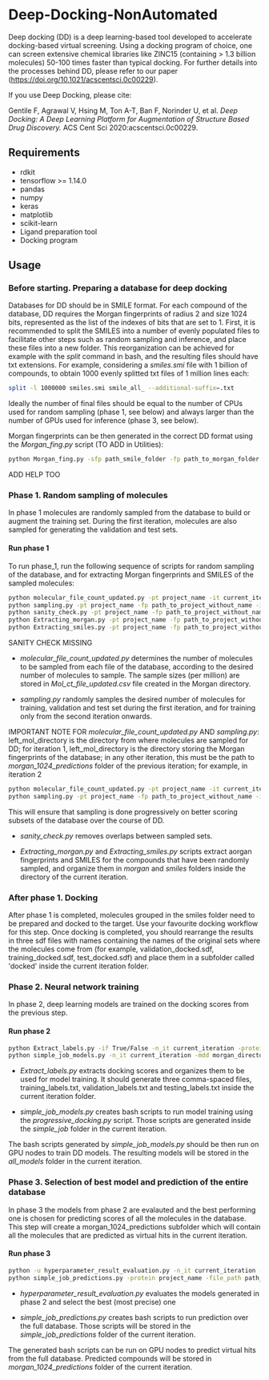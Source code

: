 # Deep-Docking-NonAutomated

Deep docking (DD) is a deep learning-based tool developed to accelerate docking-based virtual screening. Using a docking program of choice, one can screen extensive chemical libraries like ZINC15 (containing > 1.3 billion molecules) 50-100 times faster than typical docking. For further details into the processes behind DD, please refer to our paper (https://doi.org/10.1021/acscentsci.0c00229). 

If you use Deep Docking, please cite:

Gentile F, Agrawal V, Hsing M, Ton A-T, Ban F, Norinder U, et al. *Deep Docking: A Deep Learning Platform for Augmentation of Structure Based Drug Discovery.* ACS Cent Sci 2020:acscentsci.0c00229.

## Requirements
* rdkit
* tensorflow >= 1.14.0
* pandas
* numpy
* keras
* matplotlib
* scikit-learn
* Ligand preparation tool
* Docking program

## Usage

### Before starting. Preparing a database for deep docking
Databases for DD should be in SMILE format. For each compound of the database, DD requires the Morgan fingerprints of radius 2 and size 1024 bits, represented as the list of the indexes of bits that are set to 1. First, it is recommended to split the SMILES into a number of evenly populated files to facilitate other steps such as random sampling and inference, and place these files into a new folder. This reorganization can be achieved for example with the *split* command in bash, and the resulting files should have txt extensions. For example, considering a *smiles.smi* file with 1 billion of compounds, to obtain 1000 evenly splitted txt files of 1 million lines each:

```bash
split -l 1000000 smiles.smi smile_all_ --additional-suffix=.txt
```

Ideally the number of final files should be equal to the number of CPUs used for random sampling (phase 1, see below) and always larger than the number of GPUs used for inference (phase 3, see below). 

Morgan fingerprints can be then generated in the correct DD format using the *Morgan_fing.py* script (TO ADD in Utilities):

```bash
python Morgan_fing.py -sfp path_smile_folder -fp path_to_morgan_folder -fn name_morgan_folder -tp num_cpus
```
ADD HELP TOO

### Phase 1. Random sampling of molecules
In phase 1 molecules are randomly sampled from the database to build or augment the training set. During the first iteration, molecules are also sampled for generating the validation and test sets.

#### Run phase 1
To run phase_1, run the following sequence of scripts for random sampling of the database, and for extracting Morgan fingerprints and SMILES of the sampled molecules:

```bash
python molecular_file_count_updated.py -pt project_name -it current_iteration -cdd left_mol_directory -t_pos num_cpus -t_samp molecules_to_dock
python sampling.py -pt project_name -fp path_to_project_without_name -it current_iteration -dd left_mol_directory -t_pos total_processors -tr_sz train_size -vl_sz val_size
python sanity_check.py -pt project_name -fp path_to_project_without_name -it current_iteration
python Extracting_morgan.py -pt project_name -fp path_to_project_without_name -it current_iteration -md morgan_directory -t_pos total_processors
python Extracting_smiles.py -pt project_name -fp path_to_project_without_name -it current_iteration -fn 0 -smd smile_directory -sd NA -t_pos num_cpus -if True/False
```
SANITY CHECK MISSING

* *molecular_file_count_updated.py* determines the number of molecules to be sampled from each file of the database, according to the desired number of molecules to sample. The sample sizes (per million) are stored in *Mol_ct_file_updated.csv* file created in the Morgan directory.

* *sampling.py* randomly samples the desired number of molecules for training, validation and test set during the first iteration, and for training only from the second iteration onwards. 

IMPORTANT NOTE FOR *molecular_file_count_updated.py* AND *sampling.py*: left_mol_directory is the directory from where molecules are sampled for DD; for iteration 1, left_mol_directory is the directory storing the Morgan fingerprints of the database; in any other iteration, this must be the path to *morgan_1024_predictions* folder of the previous iteration; for example, in iteration 2

```bash
python molecular_file_count_updated.py -pt project_name -it current_iteration -cdd /path_to_project/project_name/iteration_1/morgan_1024_predictions -t_pos num_cpus -t_samp molecules_to_dock
python sampling.py -pt project_name -fp path_to_project_without_name -it current_iteration -dd /path_to_project/project_name/iteration_1/morgan_1024_predictions -t_pos total_processors -tr_sz train_size -vl_sz val_size
```
This will ensure that sampling is done progressively on better scoring subsets of the database over the course of DD.

* *sanity_check.py* removes overlaps between sampled sets.

* *Extracting_morgan.py* and *Extracting_smiles.py* scripts extract aorgan fingerprints and SMILES for the compounds that have been randomly sampled, and organize them in *morgan* and *smiles* folders inside the directory of the current iteration.


### After phase 1. Docking
After phase 1 is completed, molecules grouped in the smiles folder need to be prepared and docked to the target. Use your favourite docking workflow for this step. Once docking is completed, you should rearrange the results in three sdf files with names containing the names of the original sets where the molecules come from (for example, validation_docked.sdf, training_docked.sdf, test_docked.sdf) and place them in a subfolder called 'docked' inside the current iteration folder.


### Phase 2. Neural network training
In phase 2, deep learning models are trained on the docking scores from the previous step.

#### Run phase 2
```bash
python Extract_labels.py -if True/False -n_it current_iteration -protein project_name -file_path path_to_project_without_name -t_pos num_cpus -score score_keyword
python simple_job_models.py -n_it current_iteration -mdd morgan_directory -time 00-04:00 -file_path project_path -nhp num_hyperparameters -titr total_iterations -n_mol num_molecules --percent_first_mols percent_first_molecules -ct cutoff_threshold --percent_last_mols percent_last_mols
```
* *Extract_labels.py* extracts docking scores and organizes them to be used for model training. It should generate three comma-spaced files, training_labels.txt, validation_labels.txt and testing_labels.txt inside the current iteration folder.

* *simple_job_models.py* creates bash scripts to run model training using the *progressive_docking.py* script. Those scripts are generated inside the *simple_job* folder in the current iteration.

The bash scripts generated by *simple_job_models.py* should be then run on GPU nodes to train DD models. The resulting models will be stored in the *all_models* folder in the current iteration.

### Phase 3. Selection of best model and prediction of the entire database
In phase 3 the models from phase 2 are evalauted and the best performing one is chosen for predicting scores of all the molecules in the database. This step will create a morgan_1024_predictions subfolder which will contain all the molecules that are predicted as virtual hits in the current iteration.

#### Run phase 3
```bash
python -u hyperparameter_result_evaluation.py -n_it current_iteration --data_path project_path -mdd morgan_directory -n_mol num_molecules
python simple_job_predictions.py -protein project_name -file_path path_to_project_without_name -n_it current_iteration -mdd morgan_directory

```

* *hyperparameter_result_evaluation.py* evaluates the models generated in phase 2 and select the best (most precise) one

* *simple_job_predictions.py* creates bash scripts to run prediction over the full database. Those scripts will be stored in the *simple_job_predictions* folder of the current iteration.

The generated bash scripts can be run on GPU nodes to predict virtual hits from the full database. Predicted compounds will be stored in *morgan_1024_predictions* folder of the current iteration.








